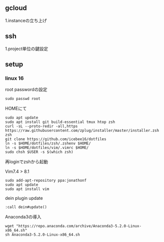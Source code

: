 ## gcloud
1.instanceの立ち上げ
## ssh
1.project単位の鍵設定
## setup
### linux 16
root passwordの設定
```
sudo passwd root
```

HOMEにて
```
sudo apt update
sudo apt install git build-essential tmux htop zsh
curl -sL --proto-redir -all,https https://raw.githubusercontent.com/zplug/installer/master/installer.zsh| zsh
git clone https://github.com/icebee16/dotfiles
ln -s $HOME/dotfiles/zsh/.zshenv $HOME/
ln -s $HOME/dotfiles/vim/.vimrc $HOME/
sudo chsh $USER -s $(which zsh)
```
再loginでzshから起動

Vim7.4 > 8.1
```
sudo add-apt-repository ppa:jonathonf
sudo apt update
sudo apt install vim
```

dein plugin update
```
:call dein#update()
```

Anaconda3の導入
```
wget "https://repo.anaconda.com/archive/Anaconda3-5.2.0-Linux-x86_64.sh"
sh Anaconda3-5.2.0-Linux-x86_64.sh
```

```

```

